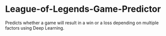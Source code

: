 # League-of-Legends-Game-Predictor
Predicts whether a game will result in a win or a loss depending on multiple factors using Deep Learning.
